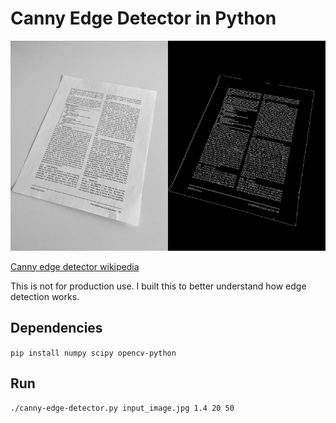 # Canny Edge Detector in Python

![canny edge detector](example.png)

[Canny edge detector wikipedia](https://en.wikipedia.org/wiki/Canny_edge_detector)

This is not for production use.  I built this to better understand how edge detection works.

## Dependencies
```pip install numpy scipy opencv-python```

## Run
```./canny-edge-detector.py input_image.jpg 1.4 20 50```
